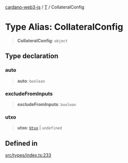 [cardano-web3-js](../../../index.md) / [T](../index.md) / CollateralConfig

# Type Alias: CollateralConfig

> **CollateralConfig**: `object`

## Type declaration

### auto

> **auto**: `boolean`

### excludeFromInputs

> **excludeFromInputs**: `boolean`

### utxo

> **utxo**: [`Utxo`](Utxo.md) \| `undefined`

## Defined in

[src/types/index.ts:233](https://github.com/xray-network/cardano-web3-js/blob/51359f53a33988f2d248eab0454f4ef69063970a/src/types/index.ts#L233)
